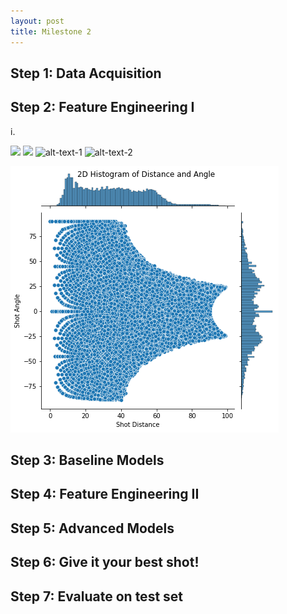 ```yaml
---
layout: post
title: Milestone 2
---
```



## Step 1: Data Acquisition




## Step 2: Feature Engineering I

i. 

<img src="shot_dist.png" width="425"/> <img src="angle_hist.png" width="425"/>
![alt-text-1](shot_dist.png "title-1") ![alt-text-2](angle_hist.png "title-2")

![image](/figures/2d.png "Title")





## Step 3: Baseline Models

## Step 4: Feature Engineering II 

## Step 5: Advanced Models

## Step 6: Give it your best shot!

## Step 7: Evaluate on test set

